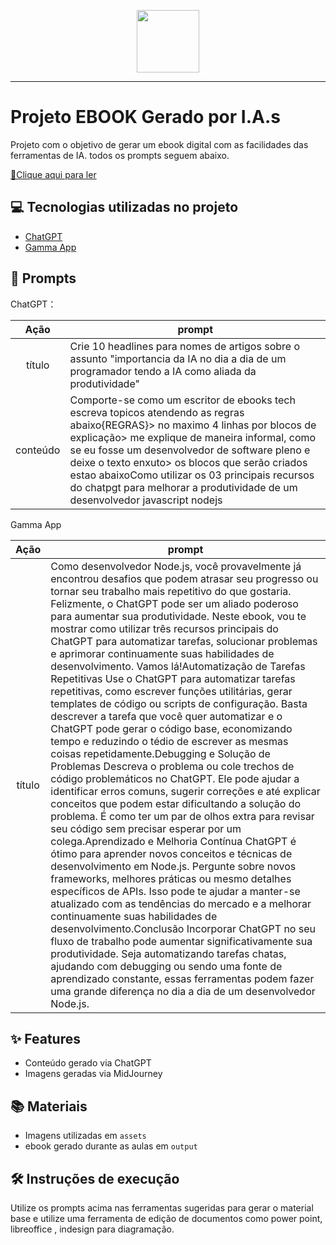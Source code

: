 <p align="center">
    <img width="100" src=".github/assets/banner.png">
</p>

---

# Projeto EBOOK Gerado por I.A.s

Projeto com o objetivo de gerar um ebook digital com as facilidades das ferramentas de IA. todos os prompts
seguem abaixo.

[📕Clique aqui para ler](./assets/Aumente-sua-Produtividade-como-Desenvolvedor-Nodejs-com-o-ChatGPT.pdf)

## 💻 Tecnologias utilizadas no projeto

- [ChatGPT](https://chat.openai.com/)
- [Gamma App](https://gamma.app/)

## 🧠 Prompts

ChatGPT：

|   Ação   | prompt                                                                                                                                                                                                                                                                                                                                                                                                                   |
| :------: | ------------------------------------------------------------------------------------------------------------------------------------------------------------------------------------------------------------------------------------------------------------------------------------------------------------------------------------------------------------------------------------------------------------------------ |
|  título  | Crie 10 headlines para nomes de artigos sobre o assunto "importancia da IA no dia a dia de um programador tendo a IA como aliada da produtividade"                                                                                                                                                                                                                                                                       |
| conteúdo | Comporte-se como um escritor de ebooks tech escreva topicos atendendo as regras abaixo{REGRAS}> no maximo 4 linhas por blocos de explicação> me explique de maneira informal, como se eu fosse um desenvolvedor de software pleno e deixe o texto enxuto> os blocos que serão criados estao abaixoComo utilizar os 03 principais recursos do chatpgt para melhorar a produtividade de um desenvolvedor javascript nodejs |

Gamma App

|  Ação  | prompt                                                                                                                                                                                                                                                                                                                                                                                                                                                                                                                                                                                                                                                                                                                                                                                                                                                                                                                                                                                                                                                                                                                                                                                                                                                                                                                                                                                                                                                                                                                                                                                                                                                                                                                                                                                                                                   |
| :----: | ---------------------------------------------------------------------------------------------------------------------------------------------------------------------------------------------------------------------------------------------------------------------------------------------------------------------------------------------------------------------------------------------------------------------------------------------------------------------------------------------------------------------------------------------------------------------------------------------------------------------------------------------------------------------------------------------------------------------------------------------------------------------------------------------------------------------------------------------------------------------------------------------------------------------------------------------------------------------------------------------------------------------------------------------------------------------------------------------------------------------------------------------------------------------------------------------------------------------------------------------------------------------------------------------------------------------------------------------------------------------------------------------------------------------------------------------------------------------------------------------------------------------------------------------------------------------------------------------------------------------------------------------------------------------------------------------------------------------------------------------------------------------------------------------------------------------------------------- |
| título | Como desenvolvedor Node.js, você provavelmente já encontrou desafios que podem atrasar seu progresso ou tornar seu trabalho mais repetitivo do que gostaria. Felizmente, o ChatGPT pode ser um aliado poderoso para aumentar sua produtividade. Neste ebook, vou te mostrar como utilizar três recursos principais do ChatGPT para automatizar tarefas, solucionar problemas e aprimorar continuamente suas habilidades de desenvolvimento. Vamos lá!Automatização de Tarefas Repetitivas Use o ChatGPT para automatizar tarefas repetitivas, como escrever funções utilitárias, gerar templates de código ou scripts de configuração. Basta descrever a tarefa que você quer automatizar e o ChatGPT pode gerar o código base, economizando tempo e reduzindo o tédio de escrever as mesmas coisas repetidamente.Debugging e Solução de Problemas Descreva o problema ou cole trechos de código problemáticos no ChatGPT. Ele pode ajudar a identificar erros comuns, sugerir correções e até explicar conceitos que podem estar dificultando a solução do problema. É como ter um par de olhos extra para revisar seu código sem precisar esperar por um colega.Aprendizado e Melhoria Contínua ChatGPT é ótimo para aprender novos conceitos e técnicas de desenvolvimento em Node.js. Pergunte sobre novos frameworks, melhores práticas ou mesmo detalhes específicos de APIs. Isso pode te ajudar a manter-se atualizado com as tendências do mercado e a melhorar continuamente suas habilidades de desenvolvimento.Conclusão Incorporar ChatGPT no seu fluxo de trabalho pode aumentar significativamente sua produtividade. Seja automatizando tarefas chatas, ajudando com debugging ou sendo uma fonte de aprendizado constante, essas ferramentas podem fazer uma grande diferença no dia a dia de um desenvolvedor Node.js. |

## ✨ Features

- Conteúdo gerado via ChatGPT
- Imagens geradas via MidJourney

## 📚 Materiais

- Imagens utilizadas em `assets`
- ebook gerado durante as aulas em `output`

## 🛠️ Instruções de execução

Utilize os prompts acima nas ferramentas sugeridas para gerar o material base e utilize uma ferramenta de edição de documentos como power point, libreoffice , indesign para diagramação.
